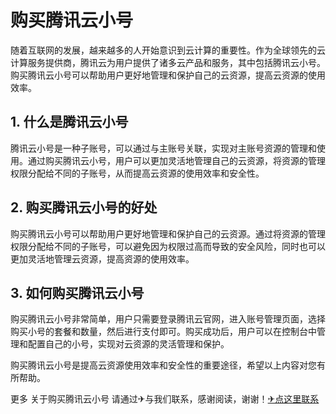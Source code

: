 # 购买腾讯云小号

随着互联网的发展，越来越多的人开始意识到云计算的重要性。作为全球领先的云计算服务提供商，腾讯云为用户提供了诸多云产品和服务，其中包括腾讯云小号。购买腾讯云小号可以帮助用户更好地管理和保护自己的云资源，提高云资源的使用效率。

## 1. 什么是腾讯云小号

腾讯云小号是一种子账号，可以通过与主账号关联，实现对主账号资源的管理和使用。通过购买腾讯云小号，用户可以更加灵活地管理自己的云资源，将资源的管理权限分配给不同的子账号，从而提高云资源的使用效率和安全性。

## 2. 购买腾讯云小号的好处

购买腾讯云小号可以帮助用户更好地管理和保护自己的云资源。通过将资源的管理权限分配给不同的子账号，可以避免因为权限过高而导致的安全风险，同时也可以更加灵活地管理云资源，提高资源的使用效率。

## 3. 如何购买腾讯云小号

购买腾讯云小号非常简单，用户只需要登录腾讯云官网，进入账号管理页面，选择购买小号的套餐和数量，然后进行支付即可。购买成功后，用户可以在控制台中管理和配置自己的小号，实现对云资源的灵活管理和保护。

购买腾讯云小号是提高云资源使用效率和安全性的重要途径，希望以上内容对您有所帮助。

更多 关于购买腾讯云小号 请通过✈与我们联系，感谢阅读，谢谢！[✈点这里联系](https://ads.k02.cc)